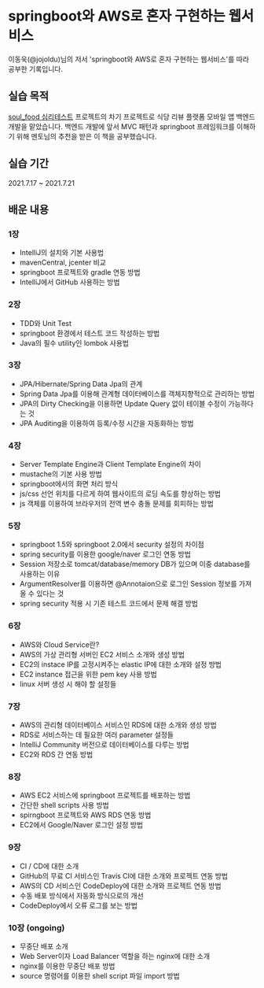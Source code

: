 # springboot와 AWS로 혼자 구현하는 웹서비스
이동욱(@jojoldu)님의 저서 'springboot와 AWS로 혼자 구현하는 웹서비스'를 따라 공부한 기록입니다.

## 실습 목적
[soul_food 심리테스트](https://github.com/sunclock/soul_food) 프로젝트의 차기 프로젝트로 식당 리뷰 플랫폼 모바일 앱 백엔드 개발을 맡았습니다. 
백엔드 개발에 앞서 MVC 패턴과 springboot 프레임워크를 이해하기 위해 멘토님의 추천을 받은 이 책을 공부했습니다. 

## 실습 기간
2021.7.17 ~ 2021.7.21

## 배운 내용
### 1장
- IntelliJ의 설치와 기본 사용법
- mavenCentral, jcenter 비교
- springboot 프로젝트와 gradle 연동 방법
- IntelliJ에서 GitHub 사용하는 방법


### 2장
- TDD와 Unit Test
- springboot 환경에서 테스트 코드 작성하는 방법
- Java의 필수 utility인 lombok 사용법


### 3장
- JPA/Hibernate/Spring Data Jpa의 관계
- Spring Data Jpa를 이용해 관계형 데이터베이스를 객체지향적으로 관리하는 방법
- JPA의 Dirty Checking을 이용하면 Update Query 없이 테이블 수정이 가능하다는 것
- JPA Auditing을 이용하여 등록/수정 시간을 자동화하는 방법

### 4장
- Server Template Engine과 Client Template Engine의 차이
- mustache의 기본 사용 방법
- springboot에서의 화면 처리 방식
- js/css 선언 위치를 다르게 하여 웹사이트의 로딩 속도를 향상하는 방법
- js 객체를 이용하여 브라우저의 전역 변수 충돌 문제를 회피하는 방법

### 5장
- springboot 1.5와 springboot 2.0에서 security 설정의 차이점
- spring security를 이용한 google/naver 로그인 연동 방법
- Session 저장소로 tomcat/database/memory DB가 있으며 이중 database를 사용하는 이유
- ArgumentResolver를 이용하면 @Annotaion으로 로그인 Session 정보를 가져올 수 있다는 것
- spring security 적용 시 기존 테스트 코드에서 문제 해결 방법

### 6장
- AWS와 Cloud Service란?
- AWS의 가상 관리형 서버인 EC2 서비스 소개와 생성 방법
- EC2의 instace IP를 고정시켜주는 elastic IP에 대한 소개와 설정 방법
- EC2 instance 접근을 위한 pem key 사용 방법
- linux 서버 생성 시 해야 할 설정들


### 7장
- AWS의 관리형 데이터베이스 서비스인 RDS에 대한 소개와 생성 방법
- RDS로 서비스하는 데 필요한 여러 parameter 설정들
- IntelliJ Community 버전으로 데이터베이스를 다루는 방법
- EC2와 RDS 간 연동 방법


### 8장
- AWS EC2 서비스에 springboot 프로젝트를 배포하는 방법
- 간단한 shell scripts 사용 방법
- spirngboot 프로젝트와 AWS RDS 연동 방법
- EC2에서 Google/Naver 로그인 설정 방법

### 9장
- CI / CD에 대한 소개
- GitHub의 무료 CI 서비스인 Travis CI에 대한 소개와 프로젝트 연동 방법
- AWS의 CD 서비스인 CodeDeploy에 대한 소개와 프로젝트 연동 방법
- 수동 배포 방식에서 자동화 방식으로의 개선
- CodeDeploy에서 오류 로그를 보는 방법


### 10장 (ongoing)
- 무중단 배포 소개
- Web Server이자 Load Balancer 역할을 하는 nginx에 대한 소개
- nginx를 이용한 무중단 배포 방법
- source 명령어를 이용한 shell script 파일 import 방법
